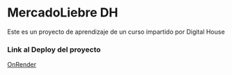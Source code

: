 # MercadoLiebre DH

Este es un proyecto de aprendizaje de un curso impartido por Digital House

### Link al Deploy del proyecto
[OnRender](https://meli-jhonatan-abdala.onrender.com/)